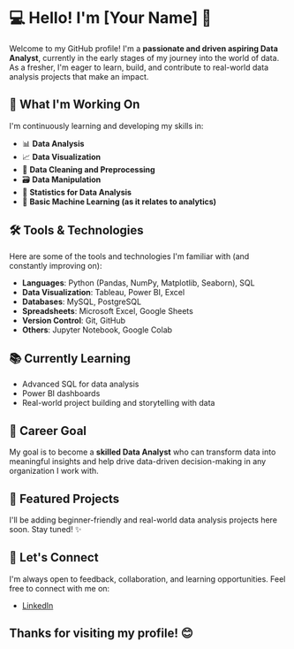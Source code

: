 # 💻 Hello! I'm [Your Name] 👋

Welcome to my GitHub profile! I'm a **passionate and driven aspiring Data Analyst**, currently in the early stages of my journey into the world of data. As a fresher, I'm eager to learn, build, and contribute to real-world data analysis projects that make an impact.

## 🌱 What I'm Working On

I'm continuously learning and developing my skills in:
- 📊 **Data Analysis**
- 📈 **Data Visualization**
- 🧹 **Data Cleaning and Preprocessing**
- 🗃️ **Data Manipulation**
- 🧮 **Statistics for Data Analysis**
- 🧠 **Basic Machine Learning (as it relates to analytics)**

## 🛠️ Tools & Technologies

Here are some of the tools and technologies I'm familiar with (and constantly improving on):

- **Languages**: Python (Pandas, NumPy, Matplotlib, Seaborn), SQL
- **Data Visualization**: Tableau, Power BI, Excel
- **Databases**: MySQL, PostgreSQL
- **Spreadsheets**: Microsoft Excel, Google Sheets
- **Version Control**: Git, GitHub
- **Others**: Jupyter Notebook, Google Colab

## 📚 Currently Learning

- Advanced SQL for data analysis
- Power BI dashboards
- Real-world project building and storytelling with data

## 🎯 Career Goal

My goal is to become a **skilled Data Analyst** who can transform data into meaningful insights and help drive data-driven decision-making in any organization I work with.

## 📂 Featured Projects

I'll be adding beginner-friendly and real-world data analysis projects here soon. Stay tuned! ✨

## 🤝 Let's Connect

I'm always open to feedback, collaboration, and learning opportunities. Feel free to connect with me on:
- [LinkedIn](https://www.linkedin.com/in/prishita-ganeshkar/)

## Thanks for visiting my profile! 😊

